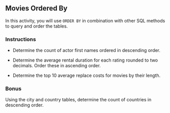 ## Movies Ordered By

In this activity, you will use `ORDER BY` in combination with other SQL methods to query and order the tables.

### Instructions

* Determine the count of actor first names ordered in descending order.

* Determine the average rental duration for each rating rounded to two decimals. Order these in ascending order.

* Determine the top 10 average replace costs for movies by their length.

### Bonus

Using the city and country tables, determine the count of countries in descending order.
